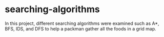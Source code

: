 # searching-algorithms
In this project, different searching algorithms were examined such as A*, BFS, IDS, and DFS to help a packman gather all the foods in a grid map.
